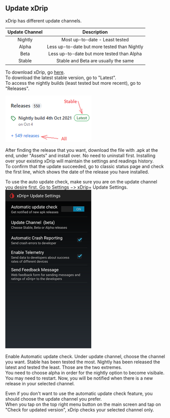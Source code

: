 ## Update xDrip  

xDrip has different update channels.  
  
| Update Channel | Description | 
|:--------------:|:-----------:|  
| Nightly        | Most up-to-date - Least tested |  
| Alpha          | Less up-to-date but more tested than Nightly | 
| Beta           | Less up-to-date but more tested than Alpha  |   
| Stable         | Stable and Beta are usually the same |  
  
  
To download xDrip, go [here](https://github.com/NightscoutFoundation/xDrip/).  
To download the latest stable version, go to "Latest".  
To access the nightly builds (least tested but more recent), go to "Releases".  
  
![](./images/Releases.png) 
  
    

After finding the release that you want, download the file with .apk at the end, under "Assets" and install over.  No need to uninstall first.  Installing over your existing xDrip will maintain the settings and readings history.  
To confirm that the update succeeded, go to classic status page and check the first line, which shows the date of the release you have installed.  



To use the auto update check, make sure you are on the update channel you desire first.  Go to Settings &#8722;> xDrip+ Update Settings.  
![](./images/auto_update.png)  

Enable Automatic update check.  Under update channel, choose the channel you want.  Stable has been tested the most.  Nightly has been released the latest and tested the least.  Those are the two extremes.  
You need to choose alpha in order for the nightly option to become visibale.  
You may need to restart.  Now, you will be notified when there is a new release in your selected channel.  

Even if you don't want to use the automatic update check feature, you should choose the update channel you prefer.  
When you tap on the top right menu button on the main screen and tap on "Check for updated version", xDrip checks your selected channel only.  
